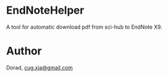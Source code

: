 # EndNoteHelper
A tool for automatic download pdf from sci-hub to EndNote X9.

# Author
Dorad, cug.xia@gmail.com
